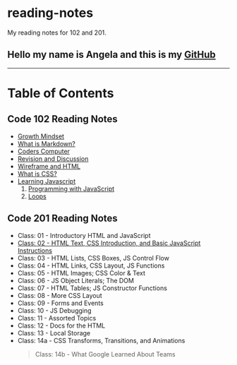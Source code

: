# reading-notes
My reading notes for 102 and 201.

## Hello my name is Angela and this is my [GitHub](https://github.com/AngelaDzodzomenyo)
------------------------------------------------------

# Table of Contents

## Code 102 Reading Notes
 * [Growth Mindset](https://angeladzodzomenyo.github.io/reading-notes/growth-mindset)
 * [What is Markdown?](https://angeladzodzomenyo.github.io/reading-notes/markdown)
 * [Coders Computer](https://angeladzodzomenyo.github.io/reading-notes/coder-computer)
 * [Revision and Discussion](https://angeladzodzomenyo.github.io/reading-notes/revisions_and_the_cloud)
 * [Wireframe and HTML](https://angeladzodzomenyo.github.io/reading-notes/wireframe-and-html)
 * [What is CSS?](https://angeladzodzomenyo.github.io/reading-notes/design_css)
 * [Learning Javascript](https://angeladzodzomenyo.github.io/reading-notes/learning-javascript)
    1. [Programming with JavaScript](https://angeladzodzomenyo.github.io/reading-notes/JS_Programming)
    2. [Loops](https://angeladzodzomenyo.github.io/reading-notes/Loops)

## Code 201 Reading Notes
* Class: 01 - Introductory HTML and JavaScript
* [Class: 02 - HTML Text, CSS Introduction, and Basic JavaScript Instructions](https://angeladzodzomenyo.github.io/reading-notes/class-02)
* Class: 03 - HTML Lists, CSS Boxes, JS Control Flow
* Class: 04 - HTML Links, CSS Layout, JS Functions
* Class: 05 - HTML Images; CSS Color & Text
* Class: 06 - JS Object Literals; The DOM
* Class: 07 - HTML Tables; JS Constructor Functions
* Class: 08 - More CSS Layout
* Class: 09 - Forms and Events
* Class: 10 - JS Debugging
* Class: 11 - Assorted Topics
* Class: 12 - Docs for the HTML
* Class: 13 - Local Storage
* Class: 14a - CSS Transforms, Transitions, and Animations
   > Class: 14b - What Google Learned About Teams
